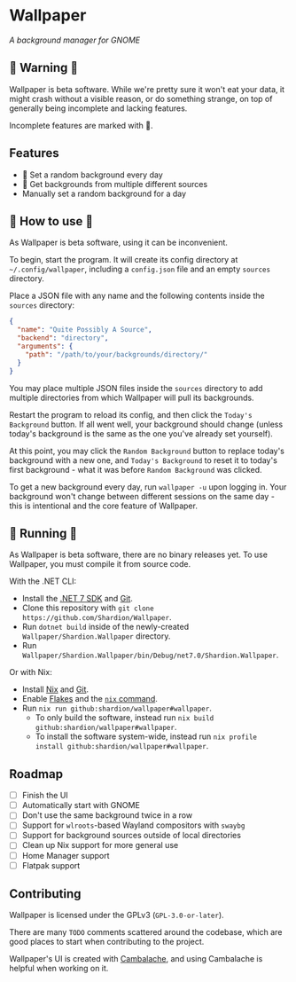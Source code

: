 # Wallpaper

*A background manager for GNOME*

## 🚧️ Warning 🚧️

Wallpaper is beta software. While we're pretty sure it won't eat your data,
it might crash without a visible reason, or do something strange, on top of
generally being incomplete and lacking features.

Incomplete features are marked with 🚧️.

## Features

- 🚧 Set a random background every day
- 🚧️ Get backgrounds from multiple different sources
- Manually set a random background for a day

## 🚧️ How to use 🚧

As Wallpaper is beta software, using it can be inconvenient.

To begin, start the program. It will create its config directory at `~/.config/wallpaper`,
including a `config.json` file and an empty `sources` directory.

Place a JSON file with any name and the following contents inside the `sources` directory:
```json
{
  "name": "Quite Possibly A Source",
  "backend": "directory",
  "arguments": {
    "path": "/path/to/your/backgrounds/directory/"
  }
}
```
You may place multiple JSON files inside the `sources` directory to add multiple directories
from which Wallpaper will pull its backgrounds.

Restart the program to reload its config, and then click the `Today's Background` button.
If all went well, your background should change (unless today's background is the same as the one you've already set yourself).

At this point, you may click the `Random Background` button to replace today's background with a new one,
and `Today's Background` to reset it to today's first background - what it was before `Random Background` was clicked.

To get a new background every day, run `wallpaper -u` upon logging in.
Your background won't change between different sessions on the same day - this is intentional and the core feature of Wallpaper.

## 🚧️ Running 🚧️

As Wallpaper is beta software, there are no binary releases yet.
To use Wallpaper, you must compile it from source code.

With the .NET CLI:

- Install the [.NET 7 SDK](https://learn.microsoft.com/en-us/dotnet/core/install/linux) and [Git](https://git-scm.com/download/linux).
- Clone this repository with `git clone https://github.com/Shardion/Wallpaper`.
- Run `dotnet build` inside of the newly-created `Wallpaper/Shardion.Wallpaper` directory.
- Run `Wallpaper/Shardion.Wallpaper/bin/Debug/net7.0/Shardion.Wallpaper`.

Or with Nix:

- Install [Nix](https://nixos.org/download.html) and [Git](https://git-scm.com/download/linux).
- Enable [Flakes](https://nixos.org/manual/nix/stable/contributing/experimental-features.html#xp-feature-flakes)
  and the [`nix` command](https://nixos.org/manual/nix/stable/contributing/experimental-features.html#xp-feature-nix-command).
- Run `nix run github:shardion/wallpaper#wallpaper`.
  - To only build the software, instead run `nix build github:shardion/wallpaper#wallpaper`.
  - To install the software system-wide, instead run `nix profile install github:shardion/wallpaper#wallpaper`.

## Roadmap

- [ ] Finish the UI
- [ ] Automatically start with GNOME
- [ ] Don't use the same background twice in a row
- [ ] Support for `wlroots`-based Wayland compositors with `swaybg`
- [ ] Support for background sources outside of local directories
- [ ] Clean up Nix support for more general use
- [ ] Home Manager support
- [ ] Flatpak support

## Contributing

Wallpaper is licensed under the GPLv3 (`GPL-3.0-or-later`).

There are many `TODO` comments scattered around the codebase, which are good places
to start when contributing to the project.

Wallpaper's UI is created with [Cambalache](https://gitlab.gnome.org/jpu/cambalache),
and using Cambalache is helpful when working on it.
